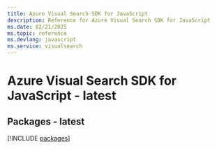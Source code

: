 ```yaml
---
title: Azure Visual Search SDK for JavaScript
description: Reference for Azure Visual Search SDK for JavaScript
ms.date: 02/21/2025
ms.topic: reference
ms.devlang: javascript
ms.service: visualsearch
---
```

# Azure Visual Search SDK for JavaScript - latest
## Packages - latest
[!INCLUDE [packages](visual-search-index.md)]